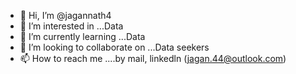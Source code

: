 - 👋 Hi, I’m @jagannath4
- 👀 I’m interested in ...Data
- 🌱 I’m currently learning ...Data
- 💞️ I’m looking to collaborate on ...Data seekers
- 📫 How to reach me ....by mail, linkedln (jagan.44@outlook.com)

<!---
jagannath4/jagannath4 is a ✨ special ✨ repository because its `README.md` (this file) appears on your GitHub profile.
You can click the Preview link to take a look at your changes.
--->
